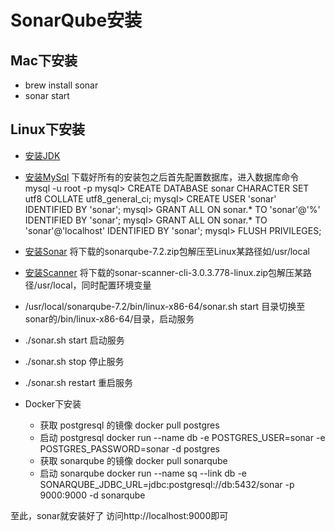 # SonarQube安装

## Mac下安装
- brew install sonar
- sonar start

## Linux下安装
- [安装JDK](http://www.cnblogs.com/owenma/p/6139860.html)
- [安装MySql](http://www.cnblogs.com/owenma/p/6394477.html)
  	下载好所有的安装包之后首先配置数据库，进入数据库命令
	mysql -u root -p
	mysql> CREATE DATABASE sonar CHARACTER SET utf8 COLLATE utf8_general_ci;
	mysql> CREATE USER 'sonar' IDENTIFIED BY 'sonar';
	mysql> GRANT ALL ON sonar.* TO 'sonar'@'%' IDENTIFIED BY 'sonar';
	mysql> GRANT ALL ON sonar.* TO 'sonar'@'localhost' IDENTIFIED BY 'sonar';
	mysql> FLUSH PRIVILEGES;
- [安装Sonar](https://www.sonarqube.org/downloads/)
	将下载的sonarqube-7.2.zip包解压至Linux某路径如/usr/local 
- [安装Scanner](https://docs.sonarqube.org/display/SCAN/Analyzing+with+SonarQube+Scanner)
	将下载的sonar-scanner-cli-3.0.3.778-linux.zip包解压某路径/usr/local，同时配置环境变量

- /usr/local/sonarqube-7.2/bin/linux-x86-64/sonar.sh start 
  目录切换至sonar的/bin/linux-x86-64/目录，启动服务 
- ./sonar.sh start 启动服务 
- ./sonar.sh stop 停止服务 
- ./sonar.sh restart 重启服务

- Docker下安装
	* 获取 postgresql 的镜像
		docker pull postgres
	* 启动 postgresql
		docker run --name db -e POSTGRES_USER=sonar -e POSTGRES_PASSWORD=sonar -d postgres
	* 获取 sonarqube 的镜像
		docker pull sonarqube
	* 启动 sonarqube
		docker run --name sq --link db -e SONARQUBE_JDBC_URL=jdbc:postgresql://db:5432/sonar -p 9000:9000 -d sonarqube

至此，sonar就安装好了 
访问http://localhost:9000即可
